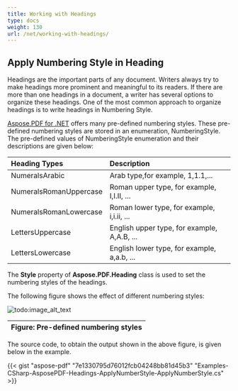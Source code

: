 ```yaml
---
title: Working with Headings
type: docs
weight: 130
url: /net/working-with-headings/
---
```


## **Apply Numbering Style in Heading**
Headings are the important parts of any document. Writers always try to make headings more prominent and meaningful to its readers. If there are more than one headings in a document, a writer has several options to organize these headings. One of the most common approach to organize headings is to write headings in Numbering Style.

[Aspose.PDF for .NET](/pdf/net/) offers many pre-defined numbering styles. These pre-defined numbering styles are stored in an enumeration, NumberingStyle. The pre-defined values of NumberingStyle enumeration and their descriptions are given below:

|**Heading Types**|**Description**|
| :- | :- |
|NumeralsArabic|Arab type,for example, 1,1.1,...|
|NumeralsRomanUppercase|Roman upper type, for example, I,I.II, ...|
|NumeralsRomanLowercase|Roman lower type, for example, i,i.ii, ...|
|LettersUppercase|English upper type, for example, A,A.B, ...|
|LettersLowercase|English lower type, for example, a,a.b, ...|
The **Style** property of **Aspose.PDF.Heading** class is used to set the numbering styles of the headings.

The following figure shows the effect of different numbering styles:

![todo:image_alt_text](http://www.aspose.com/docs/download/attachments/426672417/Apply+Numbering+Style-001.png?version=1&modificationDate=1447505105073)

|**Figure: Pre-defined numbering styles**|
| :- |
The source code, to obtain the output shown in the above figure, is given below in the example.

{{< gist "aspose-pdf" "7e1330795d76012fcb04248bb81d45b3" "Examples-CSharp-AsposePDF-Headings-ApplyNumberStyle-ApplyNumberStyle.cs" >}}
